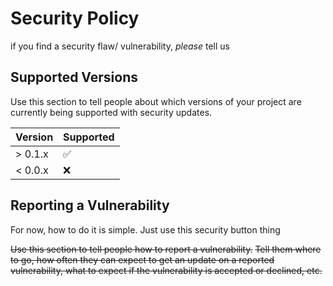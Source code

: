 # Security Policy
if you find a security flaw/ vulnerability, _please_ tell us

## Supported Versions

Use this section to tell people about which versions of your project are
currently being supported with security updates.

| Version | Supported          |
| ------- | ------------------ |
| > 0.1.x  | :white_check_mark: |
| < 0.0.x   | :x:                |

## Reporting a Vulnerability

For now, how to do it is simple. Just use this security button thing

~~Use this section to tell people how to report a vulnerability.~~
~~Tell them where to go, how often they can expect to get an update on a
reported vulnerability, what to expect if the vulnerability is accepted or
declined, etc.~~
